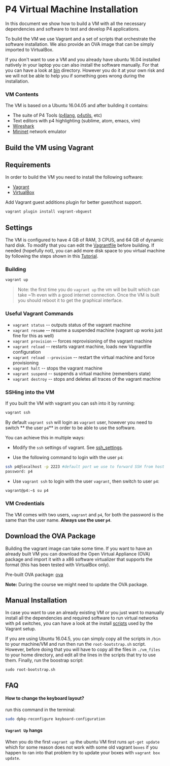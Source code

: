 # P4 Virtual Machine Installation

In this document we show how to build a VM with all the necessary dependencies and software to 
test and develop P4 applications.

To build the VM we use Vagrant and a set of scripts that orchestrate the software installation. We also
provide an OVA image that can be simply imported to VirtualBox.

If you don't want to use a VM and you already have ubuntu 16.04 installed natively in your laptop you can also install the software manually.
For that you can have a look at [bin](./bin) directory. However you do it at your own risk and we will not be able to help you if something goes
wrong during the installation.

### VM Contents

The VM is based on a Ubuntu 16.04.05 and after building it contains:

* The suite of P4 Tools ([p4lang](https://github.com/p4lang/), [p4utils](https://github.com/nsg-ethz/p4-utils/tree/master/p4utils), etc)
* Text editors with p4 highlighting (sublime, atom, emacs, vim)
* [Wireshark](https://www.wireshark.org/)
* [Mininet](http://mininet.org/) network emulator

## Build the VM using Vagrant

## Requirements

In order to build the VM you need to install the following software:

* [Vagrant](https://www.vagrantup.com/downloads.html)
* [VirtualBox](https://www.virtualbox.org/wiki/Downloads)

Add Vagrant guest additions plugin for better guest/host support.
```bash
vagrant plugin install vagrant-vbguest
```

## Settings

The VM is configured to have 4 GB of RAM, 3 CPUS, and 64 GB of dynamic hard disk. To modify that you can edit the
[Vagrantfile](Vagrantfile) before building. If needed (hopefully not), you can add more disk space to you virtual machine by following the steps
 shown in this [Tutorial](https://tuhrig.de/resizing-vagrant-box-disk-space/).

### Building

```bash
vagrant up
```

> Note: the first time you do `vagrant up` the vm will be built which can take ~1h even with a good internet connection. Once the VM is built
you should reboot it to get the graphical interface.

### Useful Vagrant Commands

* `vagrant status` -- outputs status of the vagrant machine
* `vagrant resume` -- resume a suspended machine (vagrant up works just fine for this as well)
* `vagrant provision` -- forces reprovisioning of the vagrant machine
* `vagrant reload` -- restarts vagrant machine, loads new Vagrantfile configuration
* `vagrant reload --provision` -- restart the virtual machine and force provisioning
* `vagrant halt` -- stops the vagrant machine
* `vagrant suspend` -- suspends a virtual machine (remembers state)
* `vagrant destroy` -- stops and deletes all traces of the vagrant machine

### SSHing into the VM

If you built the VM with vagrant you can ssh into it by running:

```bash
vagrant ssh
```

By default `vagrant ssh` will login as `vagrant` user, however you need to switch ** the user `p4`** in order to be able to use the software.

You can achieve this in multiple ways:

* Modify the `ssh` settings of vagrant. See [ssh_settings](https://www.vagrantup.com/docs/vagrantfile/ssh_settings.html).

* Use the following command to login with the user `p4`:
```bash
ssh p4@localhost -p 2223 #default port we use to forward SSH from host to guest
password: p4
```

* Use `vagrant ssh` to login with the user `vagrant`, then switch to user `p4`:
```bash
vagrant@p4:~$ su p4
```

### VM Credentials

The VM comes with two users, `vagrant` and `p4`, for both the password is the same than the user name. **Always use the user `p4`**.

## Download the OVA Package

Building the vagrant image can take some time. If you want to have an already built VM you can download the Open Virtual 
Appliance (OVA) package and import it with a x86 software virtualizer that supports the format (this has been tested with VirtualBox only).

Pre-built OVA package: [ova](https://drive.google.com/open?id=1OXaw0_iJrv2QZABO2_x3lvn1y2RuNGI4)

**Note:** During the course we might need to update the OVA package.

## Manual Installation

In case you want to use an already existing VM or you just want to manually install all the dependencies
and required software to run virtual networks with p4 switches, you can have a look at the install [scripts](./bin) used
by the Vagrant setup.

If you are using Ubuntu 16.04.5, you can simply copy all the scripts in `/bin` to your machine/VM and run then run the `root-bootstrap.sh` script. However,
before doing that you will have to copy all the files in `./vm_files` to your home directory, and edit all the lines in the scripts that try to use them. Finally, run
the boostrap script:

```
sudo root-bootstrap.sh
```

## FAQ

#### How to change the keyboard layout?
run this command in the terminal: 
```bash
sudo dpkg-reconfigure keyboard-configuration
```

#### `Vagrant Up` hangs

When you do the first `vagrant up` the ubuntu VM first runs `apt-get update`
which for some reason does not work with some old vagrant `boxes` if you happen
to ran into that problem try to update your boxes with `vagrant box update`.